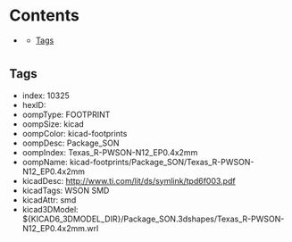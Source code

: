 



Contents
========

* [](#)
	* [Tags](#tags)

# 

## Tags

- index: 10325
- hexID: 
- oompType: FOOTPRINT
- oompSize: kicad
- oompColor: kicad-footprints
- oompDesc: Package_SON
- oompIndex: Texas_R-PWSON-N12_EP0.4x2mm
- oompName: kicad-footprints/Package_SON/Texas_R-PWSON-N12_EP0.4x2mm
- kicadDesc: http://www.ti.com/lit/ds/symlink/tpd6f003.pdf
- kicadTags: WSON SMD
- kicadAttr: smd
- kicad3DModel: ${KICAD6_3DMODEL_DIR}/Package_SON.3dshapes/Texas_R-PWSON-N12_EP0.4x2mm.wrl
